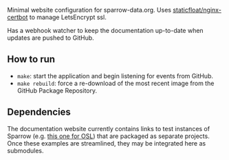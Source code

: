 Minimal website configuration for sparrow-data.org.
Uses [staticfloat/nginx-certbot](https://github.com/staticfloat/docker-nginx-certbot)
to manage LetsEncrypt ssl.

Has a webhook watcher to keep the documentation up-to-date when
updates are pushed to GitHub.

## How to run

- `make`: start the application and begin listening for events from
GitHub.
- `make rebuild`: force a re-download of the most recent image from
  the GitHub Package Repository.

## Dependencies

The documentation website currently contains links to test instances
of Sparrow (e.g. [this one for OSL](https://sparrow-data.org/labs/osl-demo))
that are packaged as separate projects. Once these examples are streamlined,
they may be integrated here as submodules.

